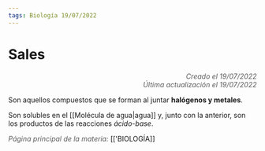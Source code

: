 ```yaml
---
tags: Biología 19/07/2022
---
```


# Sales
<div style="text-align: right; opacity: 0.7; font-style: italic;">Creado el 19/07/2022</div>
<div style="text-align: right; opacity: 0.7; font-style: italic;">Última actualización el 19/07/2022</div>

Son aquellos compuestos que se forman al juntar **halógenos y metales**.

Son solubles en el [[Molécula de agua|agua]] y, junto con la anterior, son los productos de las reacciones *ácido-base*.

<span style="opacity: 0.7; font-style: italic;">Página principal de la materia:</span> [['BIOLOGÍA]]